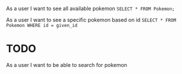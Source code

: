 As a user I want to see all available pokemon
`SELECT * FROM Pokemon;`

As a user I want to see a specific pokemon based on id
`SELECT * FROM Pokemon WHERE id = given_id`

# TODO

As a user I want to be able to search for pokemon

